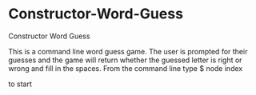 # Constructor-Word-Guess
Constructor Word Guess

This is a command line word guess game. The user is prompted for their guesses and the game will return whether the guessed letter is right or wrong and fill in the spaces.  From the command line type 
$ node index

to start